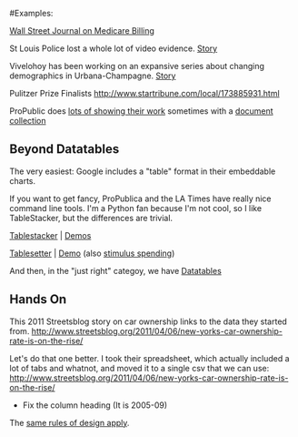 #Examples:

[Wall Street Journal on Medicare Billing](http://projects.wsj.com/medicarebilling/)

St Louis Police lost a whole lot of video evidence. [Story](http://www.komonews.com/news/local/130209878.html#list)   

Vivelohoy has been working on an expansive series about changing demographics in Urbana-Champagne. [Story](http://www.vivelohoy.com/noticias/8121347/arrest-disparities-for-black-people-in-champaign-urbana)   

Pulitzer Prize Finalists http://www.startribune.com/local/173885931.html  

ProPublic does [lots of showing their work](http://projects.propublica.org/tools) sometimes with a [document collection](http://www.propublica.org/special/special-government-employees-lists)   

 
## Beyond Datatables
The very easiest: Google includes a "table" format in their embeddable charts.

If you want to get fancy, ProPublica and the LA Times have really nice command line tools. I'm a Python fan because I'm not cool, so I like TableStacker, but the differences are trivial. 

[Tablestacker](https://github.com/datadesk/latimes-table-stacker) | [Demos](http://table-stacker.s3-website-us-west-1.amazonaws.com/)

[Tablesetter](http://propublica.github.io/table-setter/) | [Demo](http://projects.propublica.org/tables/failed-banks) (also [stimulus spending](http://projects.propublica.org/tables/stimulus-spending-progress))

And then, in the "just right" categoy, we have [Datatables](http://www.datatables.net/index)

## Hands On
This 2011 Streetsblog story on car ownership links to the data they started from.
<http://www.streetsblog.org/2011/04/06/new-yorks-car-ownership-rate-is-on-the-rise/>

Let's do that one better. I took their spreadsheet, which actually included a lot of tabs and whatnot, and moved it to a single csv that we can use:
<http://www.streetsblog.org/2011/04/06/new-yorks-car-ownership-rate-is-on-the-rise/>

+ Fix the column heading (It is 2005-09)

The [same rules of design apply](http://darkhorseanalytics.com/blog/clear-off-the-table/).